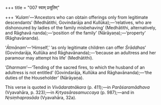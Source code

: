 +++
title = "007 स्वाम् प्रसूतिम्"

+++
‘*Kulam*’—‘Ancestors who can obtain offerings only from legitimate
descendants’ (Medhātithi, Govindarāja and Kullūka);—‘relatives, who are
dishonoured by ladies of the family misbehaving’ (Medhātithi,
alternatively, and Rāghavā nanda);—‘position of the family’
(Nārāyaṇa);—‘property’ (Rāghavānanda).

‘*Ātmānam*’—‘Himself,’ ‘as only legitimate children can offer
*Śrāddhas*’ (Govindarāja, Kullūka and Rāghavānanda);—‘because an
adultress and her paramour may attempt his life’ (Medhātithi).

‘*Dharmam*’—‘Tending of the sacred fires, to which the husband of an
adultress is not entitled’ (Govindarāja, Kullūka and Rāghavānanda);—‘the
duties of the Householder’ (Nārāyaṇa).

This verse is quoted in *Vivādaratnākara* (p. 411);—in *Parāśaramādhava*
(Vyavahāra, p. 323);—in *Kṛtyasārasamuccaya* (p. 987);—and in
*Nṛsiṃhaprasāda* (Vyavahāra, 32a).


